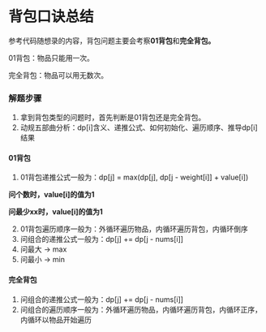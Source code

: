 # 背包口诀总结

参考代码随想录的内容，背包问题主要会考察**01背包**和**完全背包。**

01背包：物品只能用一次。

完全背包：物品可以用无数次。

### 解题步骤

1. 拿到背包类型的问题时，首先判断是01背包还是完全背包。
2. 动规五部曲分析：dp[i]含义、递推公式、如何初始化、遍历顺序、推导dp[i]结果

#### 01背包

1. 01背包递推公式一般为：dp[j] = max(dp[j], dp[j - weight[i]] + value[i])

**问个数时，value[i]的值为1**

**问最少xx时，value[i]的值为1**

2. 01背包遍历顺序一般为：外循环遍历物品，内循环遍历背包，内循环倒序
3. 问组合的递推公式一般为：dp[j] += dp[j - nums[i]]
4. 问最大 -> max
5. 问最小 -> min

#### 完全背包

1. 问组合的递推公式一般为：dp[j] += dp[j - nums[i]]
2. 问组合的遍历顺序一般为：外循环遍历物品，内循环遍历背包，内循环正序，内循环以物品开始遍历
